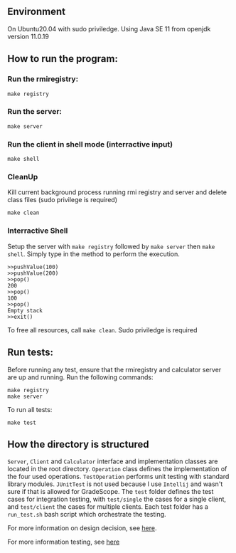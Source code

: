 ## Environment

On Ubuntu20.04 with sudo priviledge. Using Java SE 11 from openjdk version 11.0.19

## How to run the program: 

### Run the rmiregistry:

```
make registry
```

### Run the server: 

```
make server 
```

### Run the client in shell mode (interractive input)

```
make shell 
```

### CleanUp 

Kill current background process running rmi registry and server and delete class files (sudo privilege is required) 

```
make clean 
```

### Interractive Shell

Setup the server with `make registry` followed by `make server` then `make shell`. Simply type in the method to perform the execution.

```
>>pushValue(100)
>>pushValue(200)
>>pop()
200
>>pop()
100
>>pop()
Empty stack
>>exit()
```

To free all resources, call `make clean`. Sudo priviledge is required


## Run tests: 

Before running any test, ensure that the rmiregistry and calculator server are up and running. Run the following commands: 

```
make registry 
make server 
```

To run all tests: 

```
make test
```

## How the directory is structured

`Server`, `Client` and `Calculator` interface and implementation classes are located in the root directory. `Operation` class defines
the implementation of the four used operations. `TestOperation` performs unit testing with standard library modules. `JUnitTest` is not used
because I use `Intellij` and wasn't sure if that is allowed for GradeScope. The `test` folder defines the test cases for integration testing, with `test/single` the cases for a single client, and `test/client` the cases for multiple clients. Each test folder has a `run_test.sh` bash script which orchestrate the testing. 

For more information on design decision, see [here](doc/DESIGN.md).

For more information testing, see [here](doc/TESTING.md)